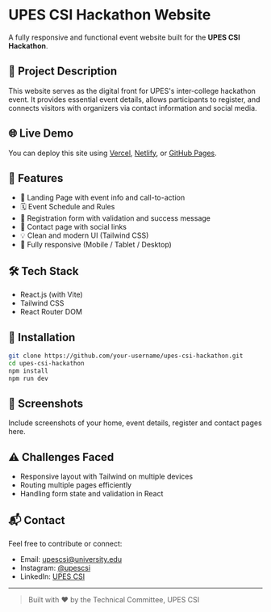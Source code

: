 
# UPES CSI Hackathon Website

A fully responsive and functional event website built for the **UPES CSI Hackathon**.

## 🧠 Project Description

This website serves as the digital front for UPES's inter-college hackathon event. It provides essential event details, allows participants to register, and connects visitors with organizers via contact information and social media.

## 🌐 Live Demo

You can deploy this site using [Vercel](https://vercel.com), [Netlify](https://netlify.com), or [GitHub Pages](https://pages.github.com).

## 🚀 Features

- 🎯 Landing Page with event info and call-to-action
- 🗓️ Event Schedule and Rules
- 📝 Registration form with validation and success message
- 📍 Contact page with social links
- 💡 Clean and modern UI (Tailwind CSS)
- 📱 Fully responsive (Mobile / Tablet / Desktop)

## 🛠️ Tech Stack

- React.js (with Vite)
- Tailwind CSS
- React Router DOM

## 🧩 Installation

```bash
git clone https://github.com/your-username/upes-csi-hackathon.git
cd upes-csi-hackathon
npm install
npm run dev
```

## 📸 Screenshots

Include screenshots of your home, event details, register and contact pages here.

## ⚠️ Challenges Faced

- Responsive layout with Tailwind on multiple devices
- Routing multiple pages efficiently
- Handling form state and validation in React

## 📬 Contact

Feel free to contribute or connect:

- Email: upescsi@university.edu
- Instagram: [@upescsi](https://instagram.com/upescsi)
- LinkedIn: [UPES CSI](https://linkedin.com/company/upescsi)

---

> Built with ❤️ by the Technical Committee, UPES CSI
